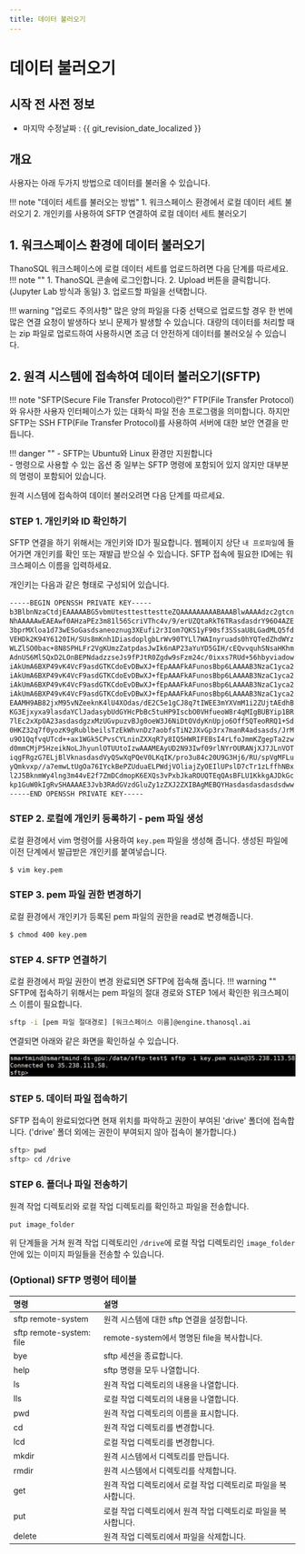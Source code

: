 ```yaml
---
title: 데이터 불러오기
---
```


# __데이터 불러오기__ 

## 시작 전 사전 정보

- 마지막 수정날짜 : {{ git_revision_date_localized }}

## __개요__

사용자는 아래 두가지 방법으로 데이터를 불러올 수 있습니다. 

!!! note "데이터 세트를 불러오는 방법"
    1. 워크스페이스 환경에서 로컬 데이터 세트 불러오기
    2. 개인키를 사용하여 SFTP 연결하여 로컬 데이터 세트 불러오기

## __1. 워크스페이스 환경에 데이터 불러오기__

ThanoSQL 워크스페이스에 로컬 데이터 세트를 업로드하려면 다음 단계를 따르세요.
!!! note ""
    1. ThanoSQL 콘솔에 로그인합니다. 
    2. Upload 버튼을 클릭합니다. (Jupyter Lab 방식과 동일)
    3. 업로드할 파일을 선택합니다. 

!!! warning "업로드 주의사항" 
    많은 양의 파일을 다중 선택으로 업로드할 경우 한 번에 많은 연결 요청이 발생하다 보니 문제가 발생할 수 있습니다. 대량의 데이터를 처리할 때는 zip 파일로 업로드하여 사용하시면 조금 더 안전하게 데이터를 불러오실 수 있습니다.

## __2. 원격 시스템에 접속하여 데이터 불러오기(SFTP)__

!!! note "SFTP(Secure File Transfer Protocol)란?"
    FTP(File Transfer Protocol)와 유사한 사용자 인터페이스가 있는 대화식 파일 전송 프로그램을 의미합니다. 하지만 SFTP는 SSH FTP(File Transfer Protocol)를 사용하여 서버에 대한 보안 연결을 만듭니다. 

!!! danger ""
    - SFTP는 Ubuntu와 Linux 환경만 지원합니다  
    - 명령으로 사용할 수 있는 옵션 중 일부는 SFTP 명령에 포함되어 있지 않지만 대부분의 명령이 포함되어 있습니다.

원격 시스템에 접속하여 데이터 불러오려면 다음 단계를 따르세요.

### __STEP 1. 개인키와 ID 확인하기__

SFTP 연결을 하기 위해서는 개인키와 ID가 필요합니다. 웹페이지 상단 `내 프로파일`에 들어가면 개인키를 확인 또는 재발급 받으실 수 있습니다. SFTP 접속에 필요한 ID에는 워크스페이스 이름을 입력하세요.

개인키는 다음과 같은 형태로 구성되어 있습니다.

```pem
-----BEGIN OPENSSH PRIVATE KEY-----
b3BlbnNzaCtdjEAAAAABG5vbmUtesttesttestteZQAAAAAAAAABAAABlwAAAAdzc2gtcn
NhAAAAAwEAEAwf0AHzaPEz3m81l56ScriVThc4v/9/erUZQtaRkT6TRasdasdrY96O4AZE
3bprMXloa1d73wESoGasdsaneoznug3XEufi2r3Iom7QKS1yF90sf3SSsaU8LGadMLQ5fd
VEHDk2K94Y6120IH/SUs8mKnh1DiasdoplgbLrWv90TYLl7WAInyruads0hYQTedZhdWYz
WLZlSO0bac+8N8SPHLFr2VgKUmzZatpdasJwIk6nAP23aYuYD5GIH/cEQvvquhSNsaHKhm
AdnUS6MlSQxD2LOnBEPNdadzzseJs9fPJtR0Zgdw9sFzm24c/0ixxs7RUd+56hbyviadow
iAkUmA6BXP49vK4VcF9asdGTKCdoEvDBwXJ+fEpAAAFkAFunosBbp6LAAAAB3NzaC1yca2
iAkUmA6BXP49vK4VcF9asdGTKCdoEvDBwXJ+fEpAAAFkAFunosBbp6LAAAAB3NzaC1yca2
iAkUmA6BXP49vK4VcF9asdGTKCdoEvDBwXJ+fEpAAAFkAFunosBbp6LAAAAB3NzaC1yca2
iAkUmA6BXP49vK4VcF9asdGTKCdoEvDBwXJ+fEpAAAFkAFunosBbp6LAAAAB3NzaC1yca2
EAAMH9AB82jxM95vNZeeknK4lU4XOdas/dE2C5e1gCJ8q7tIWEE3mYXVmM1i2ZUjtAEdhB
KG3Ejxyxa9lasdaYClJadasybUdGYHcPbBc5tuHP9IscbO0VHfueoW8r4qMIgBUBYip1BR
7lEc2xXpOA23asdasdgzxMzUGvpuzvBJg0oeW3J6NiDtOVdyKnUpjo6Off5QTeoRRQ1+Sd
0HKZ32q7f0yozK9gRublbeilsTzEkWhvnDz7aobfsTiN2JXvGp3rx7manR4adsasds/JrM
u9O1QqfvqUTcd++ax1WGk5CPvsCYLninZXXqR7y8IQ5HWRIFEBsI4rLfoJmmKZgepTa2zw
d0mmCMjP5HzeikNoLJhyunlOTUUtoIzwAAAMEAyUD2N93Iwf09rlNYrOURANjXJ7JLnVOT
iqgFRgzG7ELjBlVknasdasdVyQSwXqPQeV0LKqIK/pro3u84c20U9G3Hj6/RU/spVgMFLu
yQmkvxp//a7emwLtUgOa76IYckBePZUduaELPWdjVOliajZyOEIlUPslD7cTr1zLffhNBx
l2J5BknmWy4lng3m44vE2f7ZmDCdmopK6EXQs3vPxbJkaROUQTEqQAsBFLU1KkkgAJDkGc
kp1GuW0kIgRvSHAAAAE3Jvb3RAdGVzdGluZy1zZXJ2ZXIBAgMEBQYHasdasdasdasdsdww
-----END OPENSSH PRIVATE KEY-----
```
### __STEP 2. 로컬에 개인키 등록하기 - pem 파일 생성__

로컬 환경에서 vim 명령어를 사용하여 `key.pem` 파일을 생성해 줍니다. 생성된 파일에 이전 단계에서 발급받은 개인키를 붙여넣습니다. 

```bash
$ vim key.pem
```

### __STEP 3. pem 파일 권한 변경하기__

로컬 환경에서 개인키가 등록된 pem 파일의 권한을 read로 변경해줍니다.

```bash
$ chmod 400 key.pem
```

### __STEP 4. SFTP 연결하기__
로컬 환경에서 파일 권한이 변경 완료되면 SFTP에 접속해 줍니다.
!!! warning ""
    SFTP에 접속하기 위해서는 pem 파일의 절대 경로와 STEP 1에서 확인한 워크스페이스 이름이 필요합니다.

```bash
sftp -i [pem 파일 절대경로] [워크스페이스 이름]@engine.thanosql.ai
```

연결되면 아래와 같은 화면을 확인하실 수 있습니다.

[![IMAGE](/img/thanosql_syntax/connecting/img1.png)](/img/thanosql_syntax/connecting/img1.png)

### __STEP 5. 데이터 파일 접속하기__

SFTP 접속이 완료되었다면 현재 위치를 파악하고 권한이 부여된 'drive' 폴더에 접속합니다. ('drive' 폴더 외에는 권한이 부여되지 않아 접속이 불가합니다.)

```bash
sftp> pwd
sftp> cd /drive
```

### __STEP 6. 폴더나 파일 전송하기__

원격 작업 디렉토리와 로컬 작업 디렉토리를 확인하고 파일을 전송합니다.

```bash
put image_folder
```

위 단계들을 거쳐 원격 작업 디렉토리인 `/drive`에 로컬 작업 디렉토리인 `image_folder` 안에 있는 이미지 파일들을 전송할 수 있습니다. 


### __(Optional) SFTP 명령어 테이블__
|명령|설명|
|:---|:---|
|sftp remote-system|원격 시스템에 대한 sftp 연결을 설정합니다.|
|sftp remote-system: file|remote-system에서 명명된 file을 복사합니다.|
|bye|sftp 세션을 종료합니다.|
|help|sftp 명령을 모두 나열합니다.|
|ls|원격 작업 디렉토리의 내용을 나열합니다.|
|lls|로컬 작업 디렉토리의 내용을 나열합니다.|
|pwd|원격 작업 디렉토리의 이름을 표시합니다.|
|cd|원격 작업 디렉토리를 변경합니다.|
|lcd|로컬 작업 디렉토리를 변경합니다.|
|mkdir|원격 시스템에서 디렉토리를 만듭니다.|
|rmdir|원격 시스템에서 디렉토리를 삭제합니다.|
|get|원격 작업 디렉토리에서 로컬 작업 디렉토리로 파일을 복사합니다.|
|put|로컬 작업 디렉토리에서 원격 작업 디렉토리로 파일을 복사합니다.|
|delete|원격 작업 디렉토리에서 파일을 삭제합니다.|

<br>